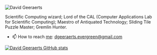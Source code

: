![David Geeraerts](https://helpwiki.evergreen.edu/wiki/images/5/5b/Davidg.jpeg)

Scientific Computing wizard; Lord of the CAL (Computer Applications Lab for Scientific Computing); Maestro of Antiquated Technology; Sliding Tile Puzzle Master; Gremlin Hunter.

- 📫 How to reach [me](https://helpwiki.evergreen.edu/wiki/index.php/User:Geeraerd): dgeeraerts.evergreen@gmail.com

[![David Geeraerts GitHub stats](https://github-readme-stats.vercel.app/api?username=DavidGeeraerts)](https://github.com/DavidGeeraerts/github-readme-stats)


<!---
DavidGeeraerts/DavidGeeraerts is a ✨ special ✨ repository because its `README.md` (this file) appears on your GitHub profile.
You can click the Preview link to take a look at your changes.
--->

